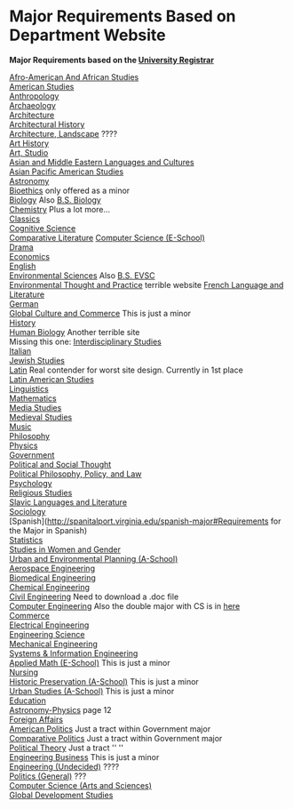 Major Requirements Based on Department Website
===========================================================
**Major Requirements based on the [University Registrar](http://records.ureg.virginia.edu/content.php?catoid=37&navoid=2129)**


[Afro-American And African Studies](http://woodson.virginia.edu/undergraduate/aasmajor)  
[American Studies](http://americanstudies.virginia.edu/major)  
[Anthropology](http://anthropology.virginia.edu/undergrad/major)  
[Archaeology](http://archaeology.virginia.edu/major--minor-requirements.html)  
[Architecture](http://www.arch.virginia.edu/academics/disciplines/architecture/bs)  
[Architectural History](http://www.arch.virginia.edu/academics/disciplines/history/ba)  
[Architecture, Landscape](http://records.ureg.virginia.edu/content.php?catoid=17&navoid=273)  ????  
[Art History](http://www.virginia.edu/art/art-history/majors-minors/)  
[Art, Studio](http://www.virginia.edu/art/studio-art/majors-minors/)  
[Asian and Middle Eastern Languages and Cultures](http://mesalc.virginia.edu/majors)   
[Asian Pacific American Studies](http://www.virginia.edu/americanstudies/apas/)  
[Astronomy](http://www.astro.virginia.edu/class/major.php)  
[Bioethics](http://bioethics.virginia.edu/bioethics-minor)   only offered as a minor  
[Biology](http://bio.virginia.edu/undergraduate/ba)  Also [B.S. Biology](http://bio.virginia.edu/undergraduate/bs)  
[Chemistry](http://chem.virginia.edu/undergraduate-studies/chemistry-major/ba-in-chemistry/)    Plus a lot more...   
[Classics](http://classics.virginia.edu/major-and-minor-classics)  
[Cognitive Science](http://www.virginia.edu/cognitivescience/academicprogram.htm#MajorRequirements)   
[Comparative Literature](http://www.virginia.edu/complit/require.htm)
[Computer Science (E-School)](http://www.cs.virginia.edu/acad/bscs-checklist-rules-s13-revised.pdf)  
[Drama](http://drama.virginia.edu/drama-major)  
[Economics](http://economics.virginia.edu/undergraduate/major)  
[English](http://www.engl.virginia.edu/undergraduate/major)  
[Environmental Sciences](http://www.evsc.virginia.edu/wp-content/uploads/Requirements-for-a-BA-in-Environmental-Sciences-Advising-checklist-v-3-19-2015.pdf)   Also [B.S. EVSC](http://www.evsc.virginia.edu/wp-content/uploads/Requirements-for-a-BS-in-Environmental-Sciences-Advising-checklist-v-3-19-2015.pdf)  
[Environmental Thought and Practice](http://etp.virginia.edu/current-students)  terrible website 
[French Language and Literature](http://french.virginia.edu/undergraduate#a2)  
[German](http://www.german.virginia.edu/major-minor)  
[Global Culture and Commerce](http://anthropology.virginia.edu/undergrad/globalminor)  This is just a minor  
[History](http://history.virginia.edu/node/2923)  
[Human Biology](http://www.virginia.edu/humanbiology/Home_page/requirements.htm)    Another terrible site   
Missing this one: [Interdisciplinary Studies](http://college.artsandsciences.virginia.edu/node/135)  
[Italian](http://spanitalport.virginia.edu/italian-major)   
[Jewish Studies](http://www.jewishstudiesuva.com/#!major/c14zc)   
[Latin](http://classics.virginia.edu/major-and-minor-classics) Real contender for worst site design. Currently in 1st place   
[Latin American Studies](http://www.virginia.edu/latinamerican/majors.html)   
[Linguistics](http://linguistics.virginia.edu/ba-program)    
[Mathematics](http://www.math.virginia.edu/sites/math.virginia.edu/files/major%20requirements.pdf)   
[Media Studies](http://mediastudies.virginia.edu/majorrequirements)    
[Medieval Studies](https://pages.shanti.virginia.edu/medievalstudies/major/)   
[Music](http://music.virginia.edu/major)   
[Philosophy](http://philosophy.virginia.edu/undergraduate/major)   
[Physics](http://www.phys.virginia.edu/Education/Programs/MajorBrochure/default.pdf)   
[Government](http://politics.virginia.edu/governmentrequirements)   
[Political and Social Thought](https://pages.shanti.virginia.edu/pst/the-major/requirements/#thesis)   
[Political Philosophy, Policy, and Law](http://ppl.virginia.edu/about)   
[Psychology](http://avillage.web.virginia.edu/Psych/Undergraduates/Handbook#theMajor)   
[Religious Studies](http://religiousstudies.virginia.edu/undergraduate/major)  
[Slavic Languages and Literature](http://artsandsciences.virginia.edu/slavic/undergrad/majors.html)   
[Sociology](http://sociology.virginia.edu/sites/sociology.virginia.edu/files/MajorsHandbook.pdf)    
[Spanish](http://spanitalport.virginia.edu/spanish-major#Requirements for the Major in Spanish)   
[Statistics](http://www.stat.virginia.edu/degree_undergraduate_major.shtm)   
[Studies in Women and Gender](http://wgs.virginia.edu/wgs_major)   
[Urban and Environmental Planning (A-School)](http://www.arch.virginia.edu/academics/disciplines/planning/buep)   
[Aerospace Engineering](http://www.mae.virginia.edu/academics/undergrad/AE%20Curriculum%202018%20Graduation.pdf)   
[Biomedical Engineering](http://bme.virginia.edu/downloads/2014_BME%20Student%20Guide.pdf)    
[Chemical Engineering](http://www.che.virginia.edu/undergraduate/general.html)   
[Civil Engineering](http://cee.virginia.edu/civil-undergraduate-curriculum/)    Need to download a .doc file   
[Computer Engineering](http://www.cpe.virginia.edu/ugrads/pdfs/compeng_summary.pdf)  Also the double major with CS is in [here](http://www.cs.virginia.edu/acad/cs-ug-hbk-13-14-1-revised.pdf)  
[Commerce](https://www.commerce.virginia.edu/sites/default/files/Undergraduate/Course_Planning.pdf)   
[Electrical Engineering](http://www.ece.virginia.edu/curriculum/ugrads/handbook.pdf)   
[Engineering Science](http://www.seas.virginia.edu/acad/programs/engrsci/curriculum_main.php)   
[Mechanical Engineering](http://www.mae.virginia.edu/academics/undergrad/ME%20Curriculum-2018%20Graduation.pdf)    
[Systems & Information Engineering](http://web.sys.virginia.edu/files/undergrad_students/SIEplan.2014grad.reg.10.24.11.pdf)     
[Applied Math (E-School)](http://www.seas.virginia.edu/acad/programs/)   This is just a minor   
[Nursing](http://www.nursing.virginia.edu/media/BSN_POS_03_15.pdf)   
[Historic Preservation (A-School)](http://records.ureg.virginia.edu/preview_program.php?catoid=25&poid=1868&returnto=622)  This is just a minor    
[Urban Studies (A-School)](http://records.ureg.virginia.edu/preview_program.php?catoid=25&poid=1923&returnto=622)  This is just a minor   
[Education](http://curry.virginia.edu/academics/degrees/bachelor-of-science-in-education)  
[Astronomy-Physics](http://www.phys.virginia.edu/Education/Programs/MajorBrochure/default.pdf)  page 12   
[Foreign Affairs](http://politics.virginia.edu/farequirements)   
[American Politics](http://politics.virginia.edu/governmentrequirements)  Just a tract within Government major   
[Comparative Politics](http://politics.virginia.edu/governmentrequirements) Just a tract within Government major  
[Political Theory](http://politics.virginia.edu/governmentrequirements)  Just a tract '' ''   
[Engineering Business](http://techentrepreneurship.seas.virginia.edu/#program)  This is just a minor   
[Engineering (Undecided)](#) ????   
[Politics (General)](http://politics.virginia.edu/ourmajors) ???   
[Computer Science (Arts and Sciences)](http://www.cs.virginia.edu/acad/cs-ug-hbk-13-14-1-revised.pdf)   
[Global Development Studies](http://globalstudies.virginia.edu/requirements)   


